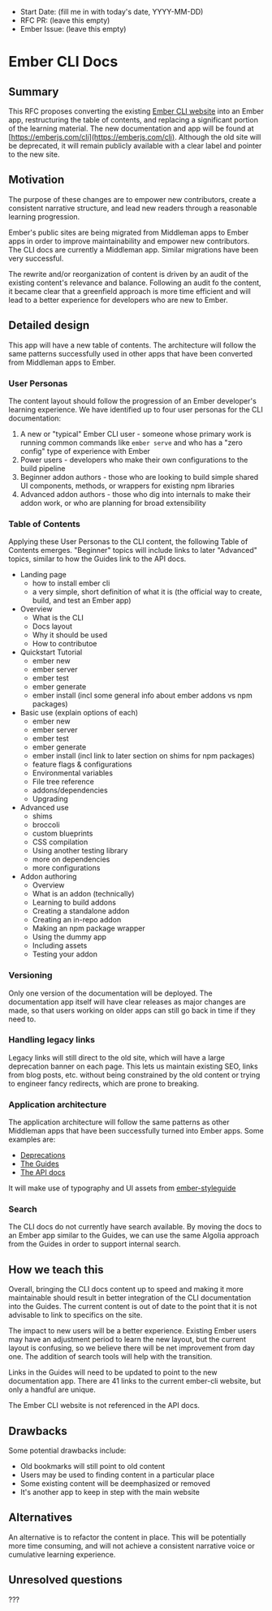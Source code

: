 - Start Date: (fill me in with today's date, YYYY-MM-DD)
- RFC PR: (leave this empty)
- Ember Issue: (leave this empty)

# Ember CLI Docs

## Summary

This RFC proposes converting the existing [Ember CLI website](https://ember-cli.com/) into an
Ember app, restructuring the table of contents, and replacing a significant
portion of the learning material. The new documentation and app will be found
at [https://emberjs.com/cli](https://emberjs.com/cli). Although the old site will be
deprecated, it will remain publicly available with a clear label and pointer 
to the new site.

## Motivation

The purpose of these changes are to empower new contributors, create a consistent
narrative structure, and lead new readers through a reasonable learning progression.

Ember's public sites are being migrated from Middleman apps to Ember apps
in order to improve maintainability and empower new contributors. The CLI docs
are currently a Middleman app. Similar migrations have been very successful.

The rewrite and/or reorganization of content is driven by an audit of the existing
content's relevance and balance. Following an audit fo the content, 
it became clear that a greenfield approach is more time efficient and will lead to a 
better experience for developers who are new to Ember.

## Detailed design

This app will have a new table of contents. The architecture will follow the
same patterns successfully used in other apps that have been converted from
Middleman apps to Ember.

### User Personas

The content layout should follow the progression of an Ember developer's
learning experience. We have identified up to four user personas for the 
CLI documentation:

1. A new or "typical" Ember CLI user - someone whose primary work is
running common commands like `ember serve` and who has a "zero
config" type of experience with Ember
2. Power users - developers who make their own configurations to the
build pipeline
3. Beginner addon authors - those who are looking to build simple
shared UI components, methods, or wrappers for existing npm libraries
4. Advanced addon authors - those who dig into internals to make their
addon work, or who are planning for broad extensibility

### Table of Contents

Applying these User Personas to the CLI content, the following Table of
Contents emerges. "Beginner" topics will include links to later "Advanced"
topics, similar to how the Guides link to the API docs.

- Landing page 
    - how to install ember cli 
    - a very simple, short definition of what it is (the official way to create, build, and test an Ember app)
- Overview
    - What is the CLI
    - Docs layout
    - Why it should be used
    - How to contributoe
- Quickstart Tutorial
    - ember new
    - ember server
    - ember test
    - ember generate
    - ember install (incl some general info about ember addons vs npm packages)
- Basic use (explain options of each)
    - ember new
    - ember server
    - ember test
    - ember generate
    - ember install (incl link to later section on shims for npm packages)
    - feature flags & configurations
    - Environmental variables
    - File tree reference
    - addons/dependencies
    - Upgrading
- Advanced use
    - shims
    - broccoli
    - custom blueprints
    - CSS compilation
    - Using another testing library
    - more on dependencies
    - more configurations
- Addon authoring
    - Overview
    - What is an addon (technically)
    - Learning to build addons
    - Creating a standalone addon
    - Creating an in-repo addon
    - Making an npm package wrapper
    - Using the dummy app
    - Including assets
    - Testing your addon

### Versioning

Only one version of the documentation will be deployed.
The documentation app itself will have clear releases
as major changes are made, so that users working on
older apps can still go back in time if they need to. 

### Handling legacy links

Legacy links will still direct to the old site,
which will have a large deprecation banner on each page. This lets us
maintain existing SEO, links from blog posts, etc. without being
constrained by the old content or trying to engineer fancy redirects,
which are prone to breaking.

### Application architecture

The application architecture will follow the same patterns as other Middleman
apps that have been successfully turned into Ember apps. Some examples are:

- [Deprecations](https://github.com/ember-learn/deprecation-app)
- [The Guides](https://github.com/ember-learn/guides-app)
- [The API docs](https://github.com/ember-learn/ember-api-docs)

It will make use of typography and UI assets from 
[ember-styleguide](https://github.com/ember-learn/ember-styleguide)

### Search
The CLI docs do not currently have search available. By moving the docs
to an Ember app similar to the Guides, we can use the same Algolia approach
from the Guides in order to support internal search.

## How we teach this

Overall, bringing the CLI docs content up to speed and making it
more maintainable should result in better integration of the
CLI documentation into the Guides. The current content is out
of date to the point that it is not advisable to link to specifics
on the site.

The impact to new users will be a better experience. Existing
Ember users may have an adjustment period to learn the new layout,
but the current layout is confusing, so we believe there will be
net improvement from day one. The addition of search tools will help
with the transition.

Links in the Guides will need to be updated to point
to the new documentation app. There are 41 links to the
current ember-cli website, but only a handful are unique.

The Ember CLI website is not referenced in the API docs.

## Drawbacks

Some potential drawbacks include:

- Old bookmarks will still point to old content
- Users may be used to finding content in a particular place
- Some existing content will be deemphasized or removed
- It's another app to keep in step with the main website

## Alternatives

An alternative is to refactor the content in place. This will be potentially more
time consuming, and will not achieve a consistent narrative voice or cumulative
learning experience.

## Unresolved questions

???
